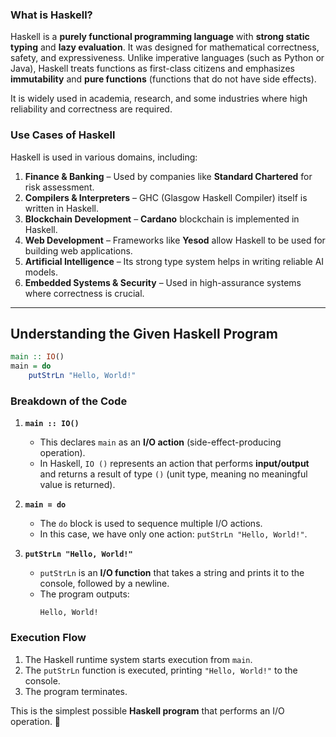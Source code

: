 ### What is Haskell?

Haskell is a **purely functional programming language** with **strong static typing** and **lazy evaluation**. It was designed for mathematical correctness, safety, and expressiveness. Unlike imperative languages (such as Python or Java), Haskell treats functions as first-class citizens and emphasizes **immutability** and **pure functions** (functions that do not have side effects).  

It is widely used in academia, research, and some industries where high reliability and correctness are required.

### **Use Cases of Haskell**
Haskell is used in various domains, including:
1. **Finance & Banking** – Used by companies like **Standard Chartered** for risk assessment.
2. **Compilers & Interpreters** – GHC (Glasgow Haskell Compiler) itself is written in Haskell.
3. **Blockchain Development** – **Cardano** blockchain is implemented in Haskell.
4. **Web Development** – Frameworks like **Yesod** allow Haskell to be used for building web applications.
5. **Artificial Intelligence** – Its strong type system helps in writing reliable AI models.
6. **Embedded Systems & Security** – Used in high-assurance systems where correctness is crucial.

---

## **Understanding the Given Haskell Program**
```haskell
main :: IO()
main = do
    putStrLn "Hello, World!"
```
### **Breakdown of the Code**
1. **`main :: IO()`**  
   - This declares `main` as an **I/O action** (side-effect-producing operation).  
   - In Haskell, `IO ()` represents an action that performs **input/output** and returns a result of type `()` (unit type, meaning no meaningful value is returned).  

2. **`main = do`**  
   - The `do` block is used to sequence multiple I/O actions.  
   - In this case, we have only one action: `putStrLn "Hello, World!"`.  

3. **`putStrLn "Hello, World!"`**  
   - `putStrLn` is an **I/O function** that takes a string and prints it to the console, followed by a newline.  
   - The program outputs:  
     ```
     Hello, World!
     ```

### **Execution Flow**
1. The Haskell runtime system starts execution from `main`.
2. The `putStrLn` function is executed, printing `"Hello, World!"` to the console.
3. The program terminates.

This is the simplest possible **Haskell program** that performs an I/O operation. 🚀
